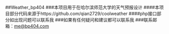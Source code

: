 ##Weather_bp404
###本项目用于在哈尔滨师范大学的天气预报设计
####本项目部分代码来源于https://github.com/qian2729/coolweather
####php接口部分如出现问题可以联系我
###如果有任何疑问和建议都可以联系我
###联系邮箱：me@bp404.com
